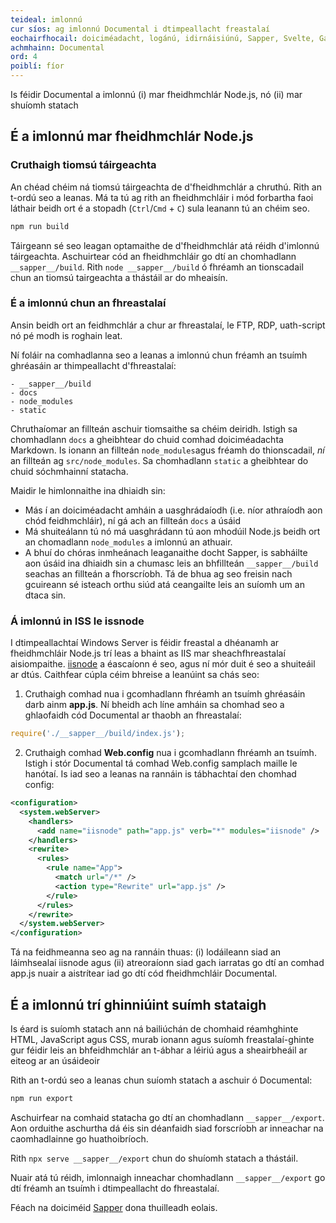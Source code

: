 ```yaml
---
teideal: imlonnú
cur síos: ag imlonnú Documental i dtimpeallacht freastalaí
eochairfhocail: doiciméadacht, logánú, idirnáisiúnú, Sapper, Svelte, Gaois, Fiontar & Scoil na Gaeilge, DCU
achmhainn: Documental
ord: 4
poiblí: fíor
---
```


Is féidir Documental a imlonnú (i) mar fheidhmchlár Node.js, nó (ii) mar shuíomh statach

## É a imlonnú mar fheidhmchlár Node.js

### Cruthaigh tiomsú táirgeachta

An chéad chéim ná tiomsú táirgeachta de d'fheidhmchlár a chruthú. Rith an t-ordú seo a leanas. Má ta tú ag rith an fheidhmchláir i mód forbartha faoi láthair beidh ort é a stopadh (`Ctrl`/`Cmd` + `C`) sula leanann tú an chéim seo. 

```cmd
npm run build
```

Táirgeann sé seo leagan optamaithe de d'fheidhmchlár atá réidh d'imlonnú táirgeachta. Aschuirtear cód an fheidhmchláir go dtí an chomhadlann `__sapper__/build`. Rith `node __sapper__/build` ó fhréamh an tionscadail chun an tiomsú tairgeachta a thástáil ar do mheaisín.

### É a imlonnú chun an fhreastalaí

Ansin beidh ort an feidhmchlár a chur ar fhreastalaí, le FTP, RDP, uath-script nó pé modh is roghain leat.

Ní foláir na comhadlanna seo a leanas a imlonnú chun fréamh an tsuímh ghréasáin ar thimpeallacht d'fhreastalaí:

```
- __sapper__/build
- docs
- node_modules
- static
```

Chruthaíomar an fillteán aschuir tiomsaithe sa chéim deiridh. Istigh sa chomhadlann `docs` a gheibhtear do chuid comhad doiciméadachta Markdown. Is ionann an fillteán `node_modules`agus fréamh do thionscadail, *ní* an fillteán ag `src/node_modules`. Sa chomhadlann `static` a gheibhtear do chuid sóchmhainní statacha. 

Maidir le himlonnaithe ina dhiaidh sin:

- Más í an doiciméadacht amháin a uasghrádaíodh (i.e. níor athraíodh aon chód feidhmchláir), ní gá ach an fillteán `docs` a úsáid
- Má shuiteálann tú nó má uasghrádann tú aon mhodúil Node.js beidh ort an chomadlann `node_modules` a imlonnú an athuair.
- A bhuí do chóras inmheánach leaganaithe docht Sapper, is sabháilte aon úsáid ina dhiaidh sin a chumasc leis an bhfillteán `__sapper__/build` seachas an fillteán a fhorscríobh. Tá de bhua ag seo freisin nach gcuireann sé isteach orthu siúd atá ceangailte leis an suíomh um an dtaca sin. 

### Á imlonnú in ISS le issnode

I dtimpeallachtaí Windows Server is féidir freastal a dhéanamh ar fheidhmchláir Node.js trí leas a bhaint as IIS mar sheachfhreastalaí aisiompaithe. 
[iisnode](https://github.com/Azure/iisnode) a éascaíonn é seo, agus ní mór duit é seo a shuiteáil ar dtús. Caithfear cúpla céim bhreise a leanúint sa chás seo:

1. Cruthaigh comhad nua i gcomhadlann fhréamh an tsuímh ghréasáin darb ainm **app.js**. Ní bheidh ach líne amháin sa chomhad seo a ghlaofaidh cód Documental ar thaobh an fhreastalaí:

  ```js
  require('./__sapper__/build/index.js');
  ```

2. Cruthaigh comhad **Web.config** nua i gcomhadlann fhréamh an tsuímh. Istigh i stór Documental tá comhad Web.config samplach maille le hanótaí. Is iad seo a leanas na rannáin is tábhachtaí den chomhad config:

  ```xml
  <configuration>
    <system.webServer>
      <handlers>
        <add name="iisnode" path="app.js" verb="*" modules="iisnode" />
      </handlers>
      <rewrite>
        <rules>
          <rule name="App">
            <match url="/*" />
            <action type="Rewrite" url="app.js" />
          </rule>
        </rules>
      </rewrite>
    </system.webServer>
  </configuration>
  ```

  Tá na feidhmeanna seo ag na rannáin thuas: (i) lodáileann siad an láimhsealaí iisnode agus (ii) atreoraíonn siad gach iarratas go dtí an comhad app.js nuair a aistrítear iad go dtí cód fheidhmchláir Documental. 



## É a imlonnú trí ghinniúint suímh stataigh

Is éard is suíomh statach ann ná bailiúchán de chomhaid réamhghinte HTML, JavaScript agus CSS, murab ionann agus suíomh freastalaí-ghinte gur féidir leis an bhfeidhmchlár an t-ábhar a léiriú agus a sheairbheáil ar eiteog ar an úsáideoir 

Rith an t-ordú seo a leanas chun suíomh statach a aschuir ó Documental:

```cmd
npm run export
```
Aschuirfear na comhaid statacha go dtí an chomhadlann `__sapper__/export`. Aon orduithe aschurtha dá éis sin déanfaidh siad forscríobh ar inneachar na caomhadlainne go huathoibríoch. 

Rith `npx serve __sapper__/export` chun do shuíomh statach a thástáil.

Nuair atá tú réidh, imlonnaigh inneachar chomhadlann `__sapper__/export` go dtí fréamh an tsuímh i dtimpeallacht do fhreastalaí.

Féach na doiciméid [Sapper](https://sapper.svelte.dev/) dona thuilleadh eolais. 
